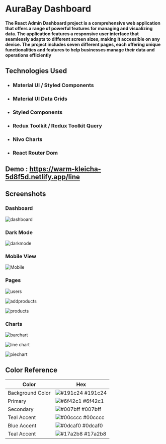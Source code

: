 
# AuraBay Dashboard

#### The React Admin Dashboard project is a comprehensive web application that offers a range of powerful features for managing and visualizing data. The application features a responsive user interface that seamlessly adapts to different screen sizes, making it accessible on any device. The project includes seven different pages, each offering unique functionalities and features to help businesses manage their data and operations efficiently 
## Technologies Used 

* ### Material UI / Styled Components 
* ### Material UI Data Grids
* ### Styled Components
* ### Redux Toolkit / Redux Toolkit Query
* ###  Nivo Charts
* ### React Router Dom

## Demo : https://warm-kleicha-5d8f5d.netlify.app/line

## Screenshots

### Dashboard 
![dashboard](https://user-images.githubusercontent.com/115215071/224738682-9cf41125-4b74-4870-84e3-e49bb7a1da62.jpg)

### Dark Mode

![darkmode](https://user-images.githubusercontent.com/115215071/224738844-0b1812b6-d8a1-4166-a37a-488f9a4f3608.jpg)

### Mobile View

![Mobile](https://user-images.githubusercontent.com/115215071/224738880-3cecd6dd-d296-4255-914a-bcc6529328fe.jpg)

### Pages
![users](https://user-images.githubusercontent.com/115215071/224738953-9e2f23f5-9708-4467-acd2-e4a80b0be2d0.jpg)

![addproducts](https://user-images.githubusercontent.com/115215071/224738899-72f8c142-3e80-456c-a83a-0178c27c2dc4.jpg)

![products](https://user-images.githubusercontent.com/115215071/224738934-b2a879e4-1d47-4a9f-b1f8-594c380bfcaa.jpg)

### Charts

![barchart](https://user-images.githubusercontent.com/115215071/224738996-c08cd225-41ad-4469-a547-074b86a88783.jpg)

![line chart](https://user-images.githubusercontent.com/115215071/224739016-f3b77b46-0789-4930-928e-52ed24271d55.jpg)

![piechart](https://user-images.githubusercontent.com/115215071/224739034-f27cee32-ebb7-40f5-b50f-ad52b17cad54.jpg)
## Color Reference

| Color             | Hex                                                                |
| ----------------- | ------------------------------------------------------------------ |
| Background Color| ![#191c24](https://via.placeholder.com/10/191c24f?text=+) #191c24 |
| Primary | ![#6f42c1](https://via.placeholder.com/10/6f42c1?text=+) #6f42c1|
| Secondary| ![#007bff](https://via.placeholder.com/10/007bff?text=+) #007bff |
| Teal Accent | ![#00cccc](https://via.placeholder.com/10/00cccc?text=+) #00cccc |
| Blue Accent | ![#0dcaf0](https://via.placeholder.com/10/0dcaf0?text=+) #0dcaf0 |
| Teal Accent | ![#17a2b8](https://via.placeholder.com/10/17a2b8?text=+) #17a2b8 |

